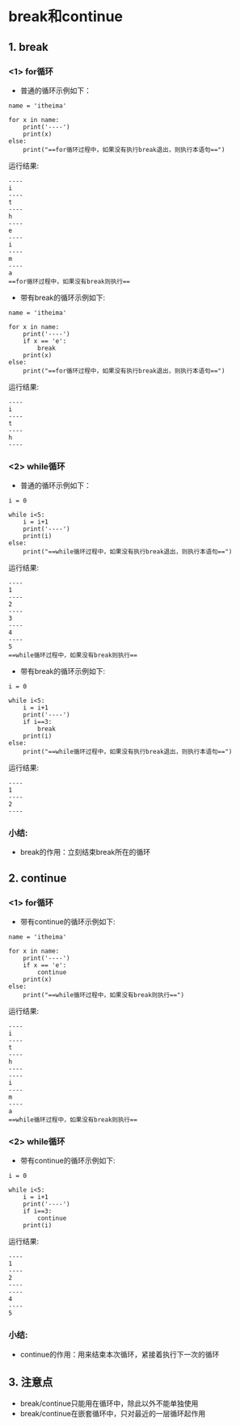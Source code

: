 # break和continue

## 1. break

### <1> for循环

- 普通的循环示例如下：

```
name = 'itheima'

for x in name:
    print('----')
    print(x)
else:
    print("==for循环过程中，如果没有执行break退出，则执行本语句==")
```

运行结果:

```
----
i
----
t
----
h
----
e
----
i
----
m
----
a
==for循环过程中，如果没有break则执行==
```

- 带有break的循环示例如下:

```
name = 'itheima'

for x in name:
    print('----')
    if x == 'e': 
        break
    print(x)
else:
    print("==for循环过程中，如果没有执行break退出，则执行本语句==")
```

运行结果:

```
----
i
----
t
----
h
----
```

### <2> while循环

- 普通的循环示例如下：

```
i = 0

while i<5:
    i = i+1
    print('----')
    print(i)
else:
    print("==while循环过程中，如果没有执行break退出，则执行本语句==")
```

运行结果:

```
----
1
----
2
----
3
----
4
----
5
==while循环过程中，如果没有break则执行==
```

- 带有break的循环示例如下:

```
i = 0

while i<5:
    i = i+1
    print('----')
    if i==3:
        break
    print(i)
else:
    print("==while循环过程中，如果没有执行break退出，则执行本语句==")
```

运行结果:

```
----
1
----
2
----
```

### **小结:**

- break的作用：立刻结束break所在的循环

## 2. continue

### <1> for循环

- 带有continue的循环示例如下:

```
name = 'itheima'

for x in name:
    print('----')
    if x == 'e': 
        continue
    print(x)
else:
    print("==while循环过程中，如果没有break则执行==")
```

运行结果:

```
----
i
----
t
----
h
----
----
i
----
m
----
a
==while循环过程中，如果没有break则执行==
```

### <2> while循环

- 带有continue的循环示例如下:

```
i = 0

while i<5:
    i = i+1
    print('----')
    if i==3:
        continue
    print(i)
```

运行结果:

```
----
1
----
2
----
----
4
----
5
```

### **小结:**

- continue的作用：用来结束本次循环，紧接着执行下一次的循环

## 3. 注意点

- break/continue只能用在循环中，除此以外不能单独使用
- break/continue在嵌套循环中，只对最近的一层循环起作用